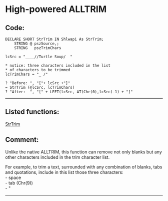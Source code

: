 
# High-powered ALLTRIM

## Code:
```foxpro  
DECLARE SHORT StrTrim IN Shlwapi As StrTrim;
   	STRING @ pszSource,;
   	STRING   pszTrimChars

lcSrc = "____//Turtle Soup/  "
	
* notice: three characters included in the list
* of characters to be trimmed
lcTrimChars = "_ /"

? "Before: ", "["+ lcSrc +"]"
= StrTrim (@lcSrc, lcTrimChars)
? "After:  ", "[" + LEFT(lcSrc, AT(Chr(0),lcSrc)-1) + "]"  
```  
***  


## Listed functions:
[StrTrim](../libraries/shlwapi/StrTrim.md)  

## Comment:
Unlike the native ALLTRIM, this function can remove not only blanks but any other characters included in the trim character list.  
  
For example, to trim a text, surrounded with any combination of blanks, tabs and quotations, include in this list those three characters:  
	- space  
	- tab (Chr(9))  
	- "  
  
***  


